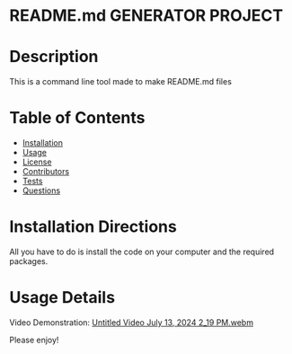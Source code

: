 # README.md GENERATOR PROJECT

# Description
This is a command line tool made to make README.md files

# Table of Contents 
* [Installation](#installDirections)
* [Usage](#-usageDirections)
* [License](#-licenses)
* [Contributors](#-credits)
* [Tests](#-Tests)
* [Questions](#-questions)
    
# Installation Directions
All you have to do is install the code on your computer and the required packages.

# Usage Details
Video Demonstration:
[Untitled Video July 13, 2024 2_19 PM.webm](https://github.com/user-attachments/assets/5fc978c3-6c89-4730-8116-c0d549346207)

Please enjoy!
